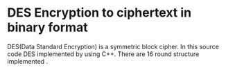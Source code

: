 # DES Encryption to ciphertext in binary format
DES(Data Standard Encryption) is a symmetric block cipher. In this source code DES implemented by using C++. There are 16 round structure implemented .